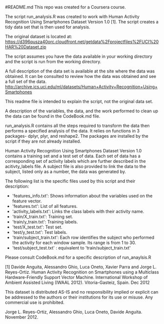 
#README.md
This repo was created for a Coursera course.

The script run_analysis.R was created to work with Human Activity Recognition Using Smartphones Dataset Version 1.0 [1]. The script creates a tidy data set that is then used for analysis.

The original dataset is located at:
https://d396qusza40orc.cloudfront.net/getdata%2Fprojectfiles%2FUCI%20HAR%20Dataset.zip 

The script assumes you have the data available in your working directory and the script is run from the working directory.

A full description of the data set is available at the site where the data was obtained. It can be consulted to review how the data was obtained and see a full set of the data.
http://archive.ics.uci.edu/ml/datasets/Human+Activity+Recognition+Using+Smartphones 

This readme file is intended to explain the script, not the original data set.

A description of the variables, the data, and the work performed to clean up the data can be found in the CodeBook.md file.

run_analysis.R contains all the steps required to transform the data then performs a specified  analysis of the data. It relies on functions in 3 packages- dplyr, plyr, and reshape2. The packages are installed by the script if they are not already installed. 

Human Activity Recognition Using Smartphones Dataset Version 1.0 contains a training set and a test set of data. Each set of data has a corresponding set of activity labels which are further described in the acitivty_labels file. A subject file is also provided to link the data to the subject, listed only as a number, the data was generated by.

The following list is the specific files used by this script and their description:

- 'features_info.txt': Shows information about the variables used on the feature vector.
- 'features.txt': List of all features.
- 'activity_labels.txt': Links the class labels with their activity name.
- 'train/X_train.txt': Training set.
- 'train/y_train.txt': Training labels.
- 'test/X_test.txt': Test set.
- 'test/y_test.txt': Test labels.
- 'train/subject_train.txt': Each row identifies the subject who performed the activity for each window sample. Its range is from 1 to 30. 
- 'test/subject_test.txt' : equivalent to 'train/subject_train.txt'

Please consult CodeBook.md for a specific description of run_anaylsis.R

[1] Davide Anguita, Alessandro Ghio, Luca Oneto, Xavier Parra and Jorge L. Reyes-Ortiz. Human Activity Recognition on Smartphones using a Multiclass Hardware-Friendly Support Vector Machine. International Workshop of Ambient Assisted Living (IWAAL 2012). Vitoria-Gasteiz, Spain. Dec 2012

This dataset is distributed AS-IS and no responsibility implied or explicit can be addressed to the authors or their institutions for its use or misuse. Any commercial use is prohibited.

Jorge L. Reyes-Ortiz, Alessandro Ghio, Luca Oneto, Davide Anguita. November 2012.
